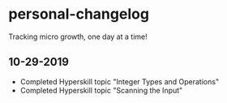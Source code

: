 # personal-changelog
Tracking micro growth, one day at a time!

## 10-29-2019
* Completed Hyperskill topic "Integer Types and Operations"
* Completed Hyperskill topic "Scanning the Input"
